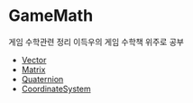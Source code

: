 # GameMath

게임 수학관련 정리 이득우의 게임 수학책 위주로 공부

- [Vector](./Vector/README.md)
- [Matrix](./Matrix/README.md)
- [Quaternion](./Quaternion/README.md)
- [CoordinateSystem](./CoordinateSystem/README.md)
